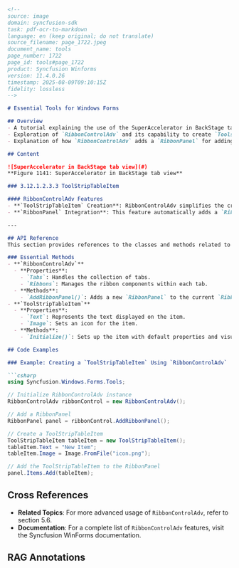 ```markdown
<!--
source: image
domain: syncfusion-sdk
task: pdf-ocr-to-markdown
language: en (keep original; do not translate)
source_filename: page_1722.jpeg
document_name: tools
page_number: 1722
page_id: tools#page_1722
product: Syncfusion Winforms
version: 11.4.0.26
timestamp: 2025-08-09T09:10:15Z
fidelity: lossless
-->

# Essential Tools for Windows Forms

## Overview
- A tutorial explaining the use of the SuperAccelerator in BackStage tab view.
- Exploration of `RibbonControlAdv` and its capability to create `ToolstripTablItems`.
- Explanation of how `RibbonControlAdv` adds a `RibbonPanel` for adding `ToolstrippItems`.

## Content

![SuperAccelerator in BackStage tab view](#)
**Figure 1141: SuperAccelerator in BackStage tab view**

### 3.12.1.2.3.3 ToolStripTableItem

#### RibbonControlAdv Features
- **`ToolStripTableItem` Creation**: RibbonControlAdv simplifies the creation of `ToolStripTableItems` using smart tags.
- **`RibbonPanel` Integration**: This feature automatically adds a `RibbonPanel` where `ToolstrippItems` can be added.

---

## API Reference
This section provides references to the classes and methods related to `RibbonControlAdv` and `ToolStripTableItem`.

### Essential Methods
- **`RibbonControlAdv`**
  - **Properties**: 
    - `Tabs`: Handles the collection of tabs.
    - `Ribbons`: Manages the ribbon components within each tab.
  - **Methods**: 
    - `AddRibbonPanel()`: Adds a new `RibbonPanel` to the current `RibbonControlAdv` instance.
- **`ToolStripTableItem`**
  - **Properties**: 
    - `Text`: Represents the text displayed on the item.
    - `Image`: Sets an icon for the item.
  - **Methods**: 
    - `Initialize()`: Sets up the item with default properties and visual elements.

## Code Examples

### Example: Creating a `ToolStripTableItem` Using `RibbonControlAdv`

```csharp
using Syncfusion.Windows.Forms.Tools;

// Initialize RibbonControlAdv instance
RibbonControlAdv ribbonControl = new RibbonControlAdv();

// Add a RibbonPanel
RibbonPanel panel = ribbonControl.AddRibbonPanel();

// Create a ToolStripTableItem
ToolStripTableItem tableItem = new ToolStripTableItem();
tableItem.Text = "New Item";
tableItem.Image = Image.FromFile("icon.png");

// Add the ToolStripTableItem to the RibbonPanel
panel.Items.Add(tableItem);
```

## Cross References
- **Related Topics**: For more advanced usage of `RibbonControlAdv`, refer to section 5.6.
- **Documentation**: For a complete list of `RibbonControlAdv` features, visit the Syncfusion WinForms documentation.

## RAG Annotations
<!-- tags: [RibbonControlAdv, ToolStripTableItem, BackStage, SuperAccelerator, Windows Forms] keywords: [RibbonPanel, Tabs, ToolstrippItems, Smart Tag] -->
```